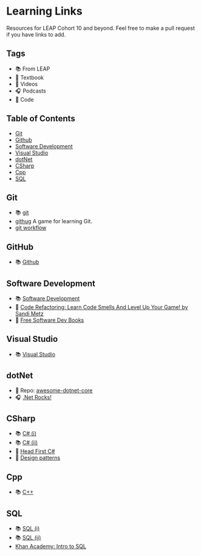 # Learning Links

Resources for LEAP Cohort 10 and beyond. Feel free to make a pull request if you have links to add.

## Tags

* :books: From LEAP
* :orange_book: Textbook
* :vhs: Videos
* :headphones: Podcasts
* :minidisc: Code

## Table of Contents

* [Git](#git)
* [Github](#github)
* [Software Development](#software-development)
* [Visual Studio](#visual-studio)
* [dotNet](#dotnet)
* [CSharp](#csharp)
* [Cpp](#cpp)
* [SQL](#sql)

## Git

* :books: [git](https://channel9.msdn.com//Shows/Visual-Studio-Toolbox/Git-Fundamentals/)
* [githug](https://github.com/Gazler/githug) A game for learning Git.
* [git workflow](https://danielkummer.github.io/git-flow-cheatsheet/)

## GitHub

* :books: [Github](https://mva.microsoft.com/en-US/training-courses/github-for-windows-users-16749)

## Software Development

* :books: [Software Development](https://mva.microsoft.com/en-US/training-courses/software-development-fundamentals-8248?l=xiawPHKy_5104984382)
* :vhs: [Code Refactoring: Learn Code Smells And Level Up Your Game! by Sandi Metz](https://www.youtube.com/watch?v=D4auWwMsEnY)
* :orange_book: [Free Software Dev Books](https://github.com/EbookFoundation/free-programming-books/blob/master/free-programming-books.md)

## Visual Studio

* :books: [Visual Studio](https://mva.microsoft.com/en-US/training-courses/getting-started-with-visual-studio-2017-17798)

## dotNet

* :minidisc: Repo: [awesome-dotnet-core](https://github.com/thangchung/awesome-dotnet-core)
* :headphones: [.Net Rocks!](https://dotnetrocks.com/)

## CSharp

* :books: [C# (i)](https://mva.microsoft.com/en-us/training-courses/c-fundamentals-for-absolute-beginners-16169?l=Lvld4EQIC_2706218949)
* :books: [C# (ii)](https://mva.microsoft.com/en-us/training-courses/programming-in-c-jump-start-14254?l=j0iuozSfB_6900115888)
* :orange_book: [Head First C#](https://mehmetakifsonmez.files.wordpress.com/2013/12/head-first-c-a-learners-guide-to-real-world-programming-with-visual-c-and-net.pdf)
* :orange_book: [Design patterns](https://www.dofactory.com/net/design-patterns)

## Cpp

* :books: [C++](https://mva.microsoft.com/en-us/training-courses/c-a-general-purpose-language-and-library-jump-start-8251?l=fVmOhQKy_5104984382)

## SQL

* :books: [SQL (i)](https://mva.microsoft.com/en-US/training-courses/querying-with-transactsql-10530?l=TjT07f87_9804984382)
* :books: [SQL (ii)](https://mva.microsoft.com/en-US/training-courses/sql-database-fundamentals-16944?l=w7qq6nAID_6805121157)
* [Khan Academy: Intro to SQL](https://www.khanacademy.org/computing/computer-programming/sql)

